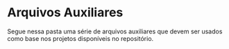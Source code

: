 # Arquivos Auxiliares

Segue nessa pasta uma série de arquivos auxiliares que devem ser usados como base nos projetos disponíveis no repositório.
